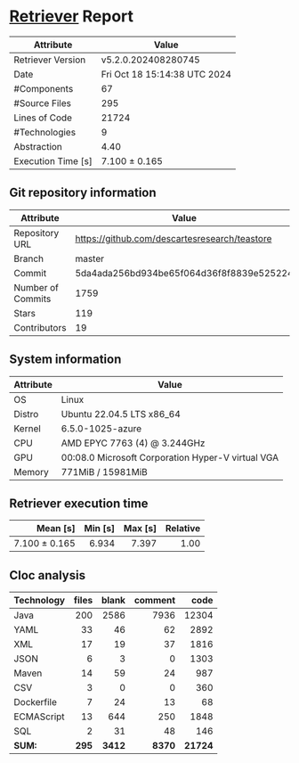 # [Retriever](https://github.com/PalladioSimulator/Palladio-ReverseEngineering-Retriever) Report
| Attribute          | Value |
| ------------------ | ----- |
| Retriever Version  | v5.2.0.202408280745 |
| Date               | Fri Oct 18 15:14:38 UTC 2024 |
| #Components        | 67 |
| #Source Files      | 295 |
| Lines of Code      | 21724 |
| #Technologies      | 9 |
| Abstraction        | 4.40 |
| Execution Time [s] | 7.100 ± 0.165  |

## Git repository information
|      Attribute    | Value |
| ----------------- | ----- |
| Repository URL    | https://github.com/descartesresearch/teastore |
| Branch            | master |
| Commit            | 5da4ada256bd934be65f064d36f8f8839e525224 |
| Number of Commits | 1759 |
| Stars             | 119 |
| Contributors      | 19 |


## System information
| Attribute | Value |
| --------- | ----- |
| OS | Linux  |
| Distro | Ubuntu 22.04.5 LTS x86_64  |
| Kernel | 6.5.0-1025-azure  |
| CPU | AMD EPYC 7763 (4) @ 3.244GHz  |
| GPU | 00:08.0 Microsoft Corporation Hyper-V virtual VGA  |
| Memory | 771MiB / 15981MiB  |

## Retriever execution time
| Mean [s] | Min [s] | Max [s] | Relative |
|---:|---:|---:|---:|
| 7.100 ± 0.165 | 6.934 | 7.397 | 1.00 |

## Cloc analysis

<!-- github.com/AlDanial/cloc v 1.90  T=1.37 s (240.3 files/s, 31673.7 lines/s) -->

|Technology|files|blank|comment|code|
|:-------|-------:|-------:|-------:|-------:|
|Java|200|2586|7936|12304|
|YAML|33|46|62|2892|
|XML|17|19|37|1816|
|JSON|6|3|0|1303|
|Maven|14|59|24|987|
|CSV|3|0|0|360|
|Dockerfile|7|24|13|68|
|ECMAScript|13|644|250|1848|
|SQL|2|31|48|146|
|**SUM:**|**295**|**3412**|**8370**|**21724**|
